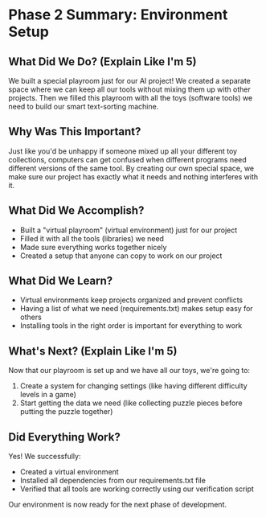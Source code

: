 # Phase 2 Summary: Environment Setup

## What Did We Do? (Explain Like I'm 5)
We built a special playroom just for our AI project! We created a separate space where we can keep all our tools without mixing them up with other projects. Then we filled this playroom with all the toys (software tools) we need to build our smart text-sorting machine.

## Why Was This Important?
Just like you'd be unhappy if someone mixed up all your different toy collections, computers can get confused when different programs need different versions of the same tool. By creating our own special space, we make sure our project has exactly what it needs and nothing interferes with it.

## What Did We Accomplish?
- Built a "virtual playroom" (virtual environment) just for our project
- Filled it with all the tools (libraries) we need
- Made sure everything works together nicely
- Created a setup that anyone can copy to work on our project

## What Did We Learn?
- Virtual environments keep projects organized and prevent conflicts
- Having a list of what we need (requirements.txt) makes setup easy for others
- Installing tools in the right order is important for everything to work

## What's Next? (Explain Like I'm 5)
Now that our playroom is set up and we have all our toys, we're going to:
1. Create a system for changing settings (like having different difficulty levels in a game)
2. Start getting the data we need (like collecting puzzle pieces before putting the puzzle together)

## Did Everything Work?
Yes! We successfully:
- Created a virtual environment
- Installed all dependencies from our requirements.txt file
- Verified that all tools are working correctly using our verification script

Our environment is now ready for the next phase of development.